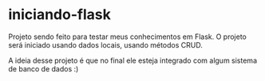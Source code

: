 # iniciando-flask
 
Projeto sendo feito para testar meus conhecimentos em Flask. 
O projeto será iniciado usando dados locais, usando métodos CRUD.

A ideia desse projeto é que no final ele esteja integrado com algum sistema de banco de dados :) 
